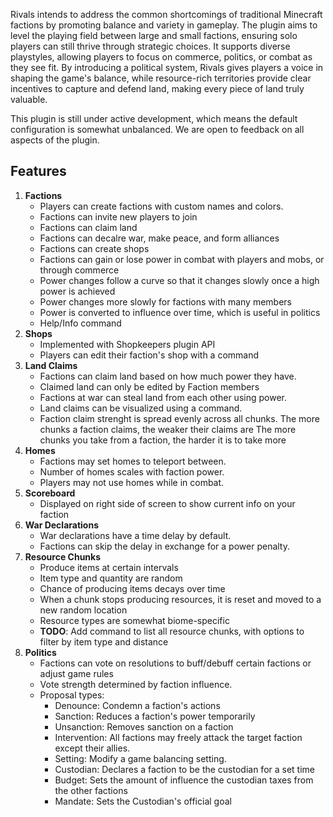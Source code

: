 Rivals intends to address the common shortcomings of traditional Minecraft factions by promoting balance and variety in gameplay. The plugin aims to level the playing field between large and small factions, ensuring solo players can still thrive through strategic choices. It supports diverse playstyles, allowing players to focus on commerce, politics, or combat as they see fit. By introducing a political system, Rivals gives players a voice in shaping the game's balance, while resource-rich territories provide clear incentives to capture and defend land, making every piece of land truly valuable.

This plugin is still under active development, which means the default configuration is somewhat unbalanced. We are open to feedback on all aspects of the plugin.

## Features
1. **Factions**
   - Players can create factions with custom names and colors.
   - Factions can invite new players to join
   - Factions can claim land
   - Factions can decalre war, make peace, and form alliances
   - Factions can create shops
   - Factions can gain or lose power in combat with players and mobs, or through commerce
   - Power changes follow a curve so that it changes slowly once a high power is achieved
   - Power changes more slowly for factions with many members
   - Power is converted to influence over time, which is useful in politics
   - Help/Info command
2. **Shops**
   - Implemented with Shopkeepers plugin API
   - Players can edit their faction's shop with a command
3. **Land Claims**
   - Factions can claim land based on how much power they have.
   - Claimed land can only be edited by Faction members
   - Factions at war can steal land from each other using power.
   - Land claims can be visualized using a command.
   - Faction claim strenght is spread evenly across all chunks.
        The more chunks a faction claims, the weaker their claims are
        The more chunks you take from a faction, the harder it is to take more
4. **Homes**
   - Factions may set homes to teleport between.
   - Number of homes scales with faction power.
   - Players may not use homes while in combat.
5. **Scoreboard**
   - Displayed on right side of screen to show current info on your faction
6. **War Declarations**
   - War declarations have a time delay by default.
   - Factions can skip the delay in exchange for a power penalty.
7. **Resource Chunks**
   - Produce items at certain intervals
   - Item type and quantity are random
   - Chance of producing items decays over time
   - When a chunk stops producing resources, it is reset and moved to a new random location
   - Resource types are somewhat biome-specific
   - **TODO**: Add command to list all resource chunks, with options to filter by item type and distance
8. **Politics**
   - Factions can vote on resolutions to buff/debuff certain factions or adjust game rules
   - Vote strength determined by faction influence.
   - Proposal types:
        - Denounce: Condemn a faction's actions
        - Sanction: Reduces a faction's power temporarily
        - Unsanction: Removes sanction on a faction
        - Intervention: All factions may freely attack the target faction except their allies.
        - Setting: Modify a game balancing setting.
        - Custodian: Declares a faction to be the custodian for a set time
        - Budget: Sets the amount of influence the custodian taxes from the other factions
        - Mandate: Sets the Custodian's official goal
